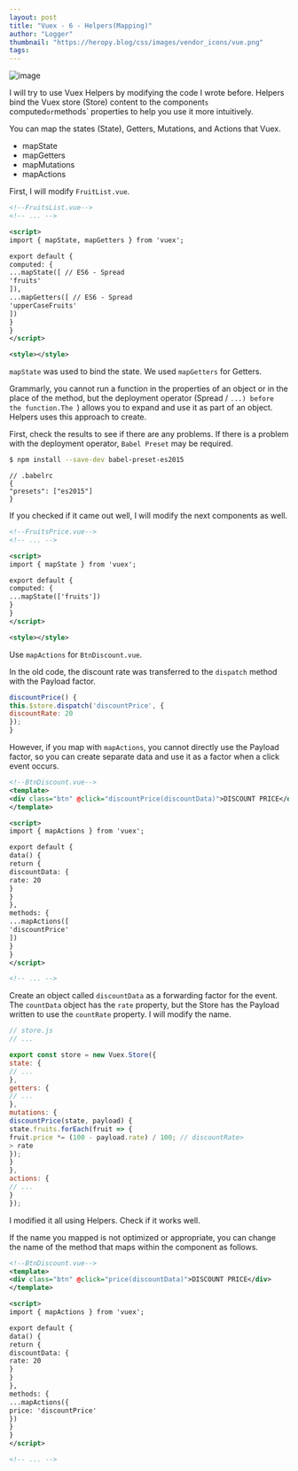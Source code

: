 ```yaml
---
layout: post
title: "Vuex - 6 - Helpers(Mapping)"
author: "Logger"
thumbnail: "https://heropy.blog/css/images/vendor_icons/vue.png"
tags: 
---
```



![image](https://heropy.blog/css/images/vendor_icons/vue.png)

I will try to use Vuex Helpers by modifying the code I wrote before.
Helpers bind the Vuex store (Store) content to the component`s `computed` or `methods` properties to help you use it more intuitively.

You can map the states (State), Getters, Mutations, and Actions that Vuex.

- mapState
- mapGetters
- mapMutations
- mapActions

First, I will modify `FruitList.vue`.

```xml
<!--FruitsList.vue-->
<!-- ... -->

<script>
import { mapState, mapGetters } from 'vuex';

export default {
computed: {
...mapState([ // ES6 - Spread
'fruits'
]),
...mapGetters([ // ES6 - Spread
'upperCaseFruits'
])
}
}
</script>

<style></style>

```

`mapState` was used to bind the state.
We used `mapGetters` for Getters.

Grammarly, you cannot run a function in the properties of an object or in the place of the method, but the deployment operator (Spread / `...) before the function.The `) allows you to expand and use it as part of an object.
Helpers uses this approach to create.

First, check the results to see if there are any problems.
If there is a problem with the deployment operator, `Babel Preset` may be required.

```bash
$ npm install --save-dev babel-preset-es2015

```

```undefined
// .babelrc
{
"presets": ["es2015"]
}

```

If you checked if it came out well, I will modify the next components as well.

```xml
<!--FruitsPrice.vue-->
<!-- ... -->

<script>
import { mapState } from 'vuex';

export default {
computed: {
...mapState(['fruits'])
}
}
</script>

<style></style>

```

Use `mapActions` for `BtnDiscount.vue`.

In the old code, the discount rate was transferred to the `dispatch` method with the Payload factor.

```js
discountPrice() {
this.$store.dispatch('discountPrice', {
discountRate: 20
});
}

```

However, if you map with `mapActions`, you cannot directly use the Payload factor, so you can create separate data and use it as a factor when a click event occurs.

```xml
<!--BtnDiscount.vue-->
<template>
<div class="btn" @click="discountPrice(discountData)">DISCOUNT PRICE</div>
</template>

<script>
import { mapActions } from 'vuex';

export default {
data() {
return {
discountData: {
rate: 20
}
}
},
methods: {
...mapActions([
'discountPrice'
])
}
}
</script>

<!-- ... -->

```

Create an object called `discountData` as a forwarding factor for the event.
The `countData` object has the `rate` property, but the Store has the Payload written to use the `countRate` property.
I will modify the name.

```js
// store.js
// ...

export const store = new Vuex.Store({
state: {
// ...
},
getters: {
// ...
},
mutations: {
discountPrice(state, payload) {
state.fruits.forEach(fruit => {
fruit.price *= (100 - payload.rate) / 100; // discountRate>
> rate
});
}
},
actions: {
// ...
}
});

```

I modified it all using Helpers.
Check if it works well.

If the name you mapped is not optimized or appropriate, you can change the name of the method that maps within the component as follows.

```xml
<!--BtnDiscount.vue-->
<template>
<div class="btn" @click="price(discountData)">DISCOUNT PRICE</div>
</template>

<script>
import { mapActions } from 'vuex';

export default {
data() {
return {
discountData: {
rate: 20
}
}
},
methods: {
...mapActions({
price: 'discountPrice'
})
}
}
</script>

<!-- ... -->

```